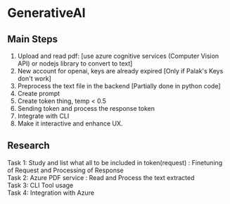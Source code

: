 # GenerativeAI

## Main Steps

1. Upload and read pdf: [use azure cognitive services (Computer Vision API) or nodejs library to convert to text]
2. New account for openai, keys are already expired [Only if Palak's Keys don't work]
3. Preprocess the text file in the backend [Partially done in python code]
4. Create prompt
5. Create token thing, temp < 0.5
6. Sending token and process the response token
7. Integrate with CLI
8. Make it interactive and enhance UX.

## Research 

Task 1: Study and list what all to be included in token(request) : Finetuning of Request and Processing of Response<br>
Task 2: Azure PDF service : Read and Process the text extracted<br>
Task 3: CLI Tool usage<br>
Task 4: Integration with Azure<br>
